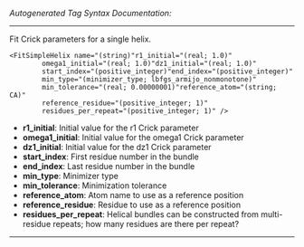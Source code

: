 _Autogenerated Tag Syntax Documentation:_

---
Fit Crick parameters for a single helix.

```
<FitSimpleHelix name="(string)"r1_initial="(real; 1.0)"
        omega1_initial="(real; 1.0)"dz1_initial="(real; 1.0)"
        start_index="(positive_integer)"end_index="(positive_integer)"
        min_type="(minimizer_type; lbfgs_armijo_nonmonotone)"
        min_tolerance="(real; 0.00000001)"reference_atom="(string; CA)"
        reference_residue="(positive_integer; 1)"
        residues_per_repeat="(positive_integer; 1)" />
```

-   **r1_initial**: Initial value for the r1 Crick parameter
-   **omega1_initial**: Initial value for the omega1 Crick parameter
-   **dz1_initial**: Initial value for the dz1 Crick parameter
-   **start_index**: First residue number in the bundle
-   **end_index**: Last residue number in the bundle
-   **min_type**: Minimizer type
-   **min_tolerance**: Minimization tolerance
-   **reference_atom**: Atom name to use as a reference position
-   **reference_residue**: Residue to use as a reference position
-   **residues_per_repeat**: Helical bundles can be constructed from multi-residue repeats; how many residues are there per repeat?

---

